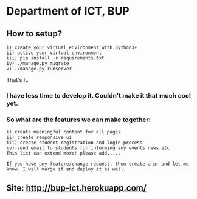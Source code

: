 # Department of ICT, BUP

## How to setup?
```
i) create your virtual environment with python3+
ii) active your virtual environment
iii) pip install -r requirements.txt
iv) ./manage.py migrate
v) ./manage.py runserver
```
That's It.

### I have less time to develop it. Couldn't make it that much cool yet.
### So what are the features we can make together:
```
i) create meaningful content for all pages
ii) create responsive ui
iii) create student registration and login process
iv) send email to students for informing any events news etc.
This list can extend more! please add.....
```

`If you have any feature/change request, then create a pr and let me know.
I will merge it and deploy it as well.`

## Site: http://bup-ict.herokuapp.com/
